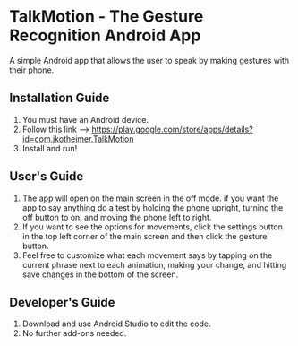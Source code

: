# TalkMotion - The Gesture Recognition Android App
A simple Android app that allows the user to speak by making gestures with their phone.

## Installation Guide
1. You must have an Android device.
2. Follow this link --> https://play.google.com/store/apps/details?id=com.jkotheimer.TalkMotion
3. Install and run!

## User's Guide
1. The app will open on the main screen in the off mode. if you want the app to say anything do a test by holding the phone upright, turning the off button to on, and moving the phone left to right.
2. If you want to see the options for movements, click the settings button in the top left corner of the main screen and then click the gesture button.
3. Feel free to customize what each movement says by tapping on the current phrase next to each animation, making your change, and hitting save changes in the bottom of the screen.

## Developer's Guide
1. Download and use Android Studio to edit the code.
2. No further add-ons needed.
